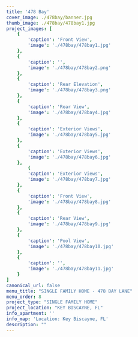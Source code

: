 ```yaml
---
title: '478 Bay'
cover_image: ./478bay/banner.jpg
thumb_image: ./478bay/478bay1.jpg
project_images: [
    {
        'caption': 'Front View',
        'image': './478bay/478bay1.jpg'
    },
    {
        'caption': '',
        'image': './478bay/478bay2.png' 
    },
    {
        'caption': 'Rear Elevation',
        'image': './478bay/478bay3.png' 
    },      
    {
        'caption': 'Rear View',
        'image': './478bay/478bay4.jpg' 
    },  
    {
        'caption': 'Exterior Views',
        'image': './478bay/478bay5.jpg' 
    },
    {
        'caption': 'Exterior Views',
        'image': './478bay/478bay6.jpg' 
    },
        {
        'caption': 'Exterior Views',
        'image': './478bay/478bay7.jpg' 
    },
    {
        'caption': 'Front View',
        'image': './478bay/478bay8.jpg' 
    },
    {
        'caption': 'Rear View',
        'image': './478bay/478bay9.jpg' 
    },
    {
        'caption': 'Pool View',
        'image': './478bay/478bay10.jpg' 
    },
    {
        'caption': '',
        'image': './478bay/478bay11.jpg' 
    }
]
canonical_url: false
menu_title: "SINGLE FAMILY HOME - 478 BAY LANE"
menu_order: 8
project_type: "SINGLE FAMILY HOME"
project_location: "KEY BISCAYNE, FL"
info_apartment: ''
info_map: 'Location: Key Biscayne, FL'
description: ""
---
```



